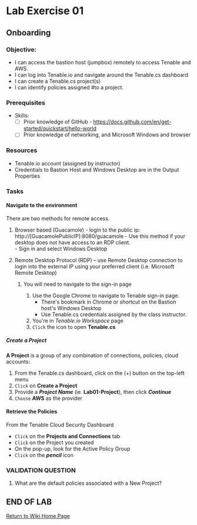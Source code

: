 # Lab Exercise 01
## Onboarding

### Objective:

- I can access the bastion host (jumpbox) remotely to access Tenable and AWS.
- I can log into Tenable.io and navigate around the Tenable.cs dashboard
- I can create a Tenable.cs project(s)
- I can identify policies assigned #to a project.



### Prerequisites
-  Skills:
    - [ ] Prior knowledge of GitHub - https://docs.github.com/en/get-started/quickstart/hello-world
    - [ ] Prior knowledge of networking, and Microsoft Windows and browser

### Resources
- Tenable.io account (assigned by instructor)
- Credentials to Bastion Host and Windows Desktop are in the Output Properties

### Tasks

#### Navigate to the environment
There are two methods for remote access. 

1. Browser based (Guacamole) - login to the public ip: http://[GuacamolePublicIP]:8080/guacamole
        - Use this method if your desktop does not have access to an RDP client.  
        - Sign in and select Windows Desktop

2. Remote Desktop Protocol (RDP) – use Remote Desktop connection to login into the external IP using your preferred client (i.e. Microsoft Remote Desktop)

    1.  You will need to navigate to the sign-in page

        1. Use the Google Chrome to navigate to Tenable sign-in page. 
	        - There's bookmark in Chrome or shortcut on the Bastion host's Windows Desktop 
    	    - Use Tenable.cs credentials assigned by the class instructor.
        2. You're in *Tenable.io Workspace* page
        3. `Click` the icon to open **Tenable.cs**

##### Create a Project
**A Project** is a group of any combination of connections, policies, cloud accounts:
1.  From the Tenable.cs dashboard, click on the (+) button on the top-left menu  
1.  `Click` on **Create a Project**
1.  Provide a ***Project Name*** (ie. **Lab01-Project**), then click ***Continue***
1.  `Choose` **AWS** as the provider

#### Retrieve the Policies
From the Tenable Cloud Security Dashboard
- `Click` on the **Projects and Connections** tab
- `Click` on the Project you created	
- On the pop-up, look for the Active Policy Group
- `Click` on the ***pencil*** icon


### VALIDATION QUESTION

1.  What are the default policies associated with a New Project?

## END OF LAB

[Return to Wiki Home Page](https://github.com/rickdevera/tenable_immersion_day_labs/wiki)
